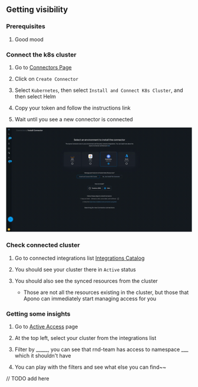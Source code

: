 ## Getting visibility

### Prerequisites
1. Good mood

### Connect the k8s cluster

1. Go to [Connectors Page](https://app.apono.io/connectors)

2. Click on `Create Connector`

3. Select `Kubernetes`, then select `Install and Connect K8s Cluster`, and then select Helm

4. Copy your token and follow the instructions link

5. Wait until you see a new connector is connected

![2_connect_k8s.gif](./gifs/2_connect_k8s.gif)

### Check connected cluster

1. Go to connected integrations list [Integrations Catalog](https://app.apono.io/catalog/connected)

2. You should see your cluster there in `Active` status

3. You should also see the synced resources from the cluster

    * Those are not all the resources existing in the cluster, but those that Apono can immediately start managing access for you

### Getting some insights

1. Go to [Active Access](https://app.apono.io/active-access) page

2. At the top left, select your cluster from the integrations list

3. Filter by _____, you can see that rnd-team has access to namespace ___ which it shouldn't have

4. You can play with the filters and see what else you can find~~

// TODO add here